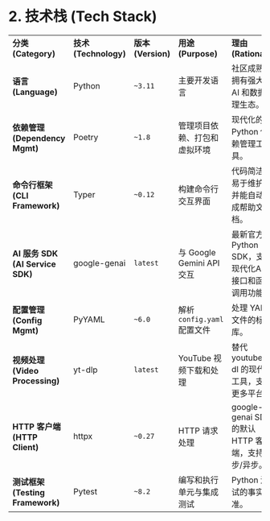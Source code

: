 # 2. 技术栈 (Tech Stack)

|   |   |   |   |   |
|---|---|---|---|---|
|**分类 (Category)**|**技术 (Technology)**|**版本 (Version)**|**用途 (Purpose)**|**理由 (Rationale)**|
|**语言 (Language)**|Python|`~3.11`|主要开发语言|社区成熟，拥有强大的 AI 和数据处理生态。|
|**依赖管理 (Dependency Mgmt)**|Poetry|`~1.8`|管理项目依赖、打包和虚拟环境|现代化的 Python 依赖管理工具。|
|**命令行框架 (CLI Framework)**|Typer|`~0.12`|构建命令行交互界面|代码简洁、易于维护，并能自动生成帮助文档。|
|**AI 服务 SDK (AI Service SDK)**|google-genai|`latest`|与 Google Gemini API 交互|最新官方 Python SDK，支持现代化API接口和函数调用功能。|
|**配置管理 (Config Mgmt)**|PyYAML|`~6.0`|解析 `config.yaml` 配置文件|处理 YAML 文件的标准库。|
|**视频处理 (Video Processing)**|yt-dlp|`latest`|YouTube 视频下载和处理|替代 youtube-dl 的现代化工具，支持更多平台。|
|**HTTP 客户端 (HTTP Client)**|httpx|`~0.27`|HTTP 请求处理|google-genai SDK 的默认 HTTP 客户端，支持同步/异步。|
|**测试框架 (Testing Framework)**|Pytest|`~8.2`|编写和执行单元与集成测试|Python 测试的事实标准。|
